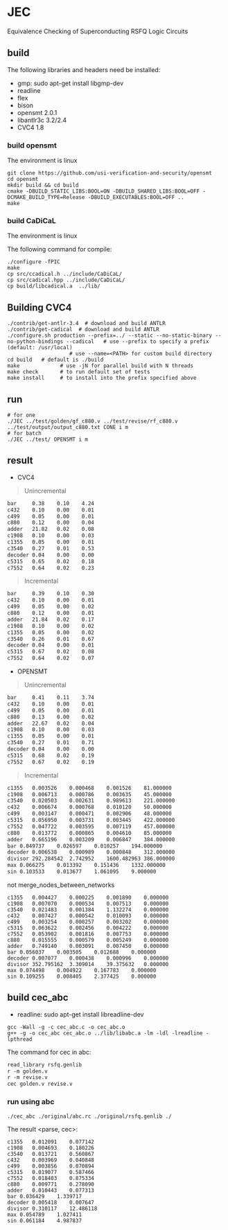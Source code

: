 # JEC

Equivalence Checking of Superconducting RSFQ Logic Circuits

## build

The following libraries and headers need be installed:

- gmp: sudo apt-get install libgmp-dev
- readline
- flex
- bison
- opensmt 2.0.1
- libantlr3c 3.2/2.4
- CVC4 1.8

### build opensmt

The environment is linux

``` shell
git clone https://github.com/usi-verification-and-security/opensmt
cd opensmt
mkdir build && cd build
cmake -DBUILD_STATIC_LIBS:BOOL=ON -DBUILD_SHARED_LIBS:BOOL=OFF -DCMAKE_BUILD_TYPE=Release -DBUILD_EXECUTABLES:BOOL=OFF ..
make
```

### build CaDiCaL

The environment is linux

The following command for compile:

``` shell
./configure -fPIC
make
cp src/ccadical.h ../include/CaDiCaL/
cp src/cadical.hpp ../include/CaDiCaL/
cp build/libcadical.a  ../lib/
```

## Building CVC4

``` shell
./contrib/get-antlr-3.4  # download and build ANTLR
./contrib/get-cadical  # download and build ANTLR
./configure.sh production --prefix=../ --static --no-static-binary --no-python-bindings --cadical   # use --prefix to specify a prefix (default: /usr/local)
                    # use --name=<PATH> for custom build directory
cd build   # default is ./build
make             # use -jN for parallel build with N threads
make check       # to run default set of tests
make install     # to install into the prefix specified above
```

## run

``` shell
# for one
./JEC ../test/golden/gf_c880.v ../test/revise/rf_c880.v ../test/output/output_c880.txt CONE i m
# for batch
./JEC ../test/ OPENSMT i m
```

## result

- CVC4

> Unincremental

``` bash
bar     0.38    0.10    4.24
c432    0.10    0.00    0.01
c499    0.05    0.00    0.01
c880    0.12    0.00    0.04
adder   21.82   0.02    0.08
c1908   0.10    0.00    0.03
c1355   0.05    0.00    0.01
c3540   0.27    0.01    0.53
decoder 0.04    0.00    0.00
c5315   0.65    0.02    0.18
c7552   0.64    0.02    0.23
```

> Incremental

``` bash
bar     0.39    0.10    0.30
c432    0.10    0.00    0.01
c499    0.05    0.00    0.02
c880    0.12    0.00    0.01
adder   21.84   0.02    0.17
c1908   0.10    0.00    0.02
c1355   0.05    0.00    0.02
c3540   0.26    0.01    0.67
decoder 0.04    0.00    0.01
c5315   0.67    0.02    0.08
c7552   0.64    0.02    0.07
```

- OPENSMT

> Unincremental

``` bash
bar 	0.41	0.11	3.74
c432	0.10	0.00	0.01
c499	0.05	0.00	0.01
c880	0.13	0.00	0.02
adder	22.67	0.02	0.04
c1908	0.10	0.00	0.03
c1355	0.05	0.00	0.01
c3540	0.27	0.01	0.71
decoder	0.04	0.00	0.00
c5315	0.68	0.02	0.19
c7552	0.67	0.02	0.19
```

> Incremental

``` bash
c1355	0.003526	0.000468	0.001526	81.000000
c1908	0.006713	0.000786	0.003635	45.000000
c3540	0.020503	0.002631	0.989613	221.000000
c432	0.006674	0.000768	0.010120	50.000000
c499	0.003147	0.000471	0.002906	48.000000
c5315	0.056950	0.003731	0.003445	422.000000
c7552	0.047722	0.003595	0.007119	457.000000
c880	0.013772	0.000865	0.004610	85.000000
adder	0.665196	0.003209	0.006847	384.000000
bar	0.049737	0.026597	0.010257	194.000000
decoder	0.006538	0.000989	0.000848	312.000000
divisor	292.284542	2.742952	1600.482963	386.000000
max	0.066275	0.013392	0.151436	1332.000000
sin	0.103533	0.013677	1.061095	9.000000
```

not merge_nodes_between_networks
```
c1355	0.004427	0.000225	0.001890	0.000000
c1908	0.007070	0.000534	0.007513	0.000000
c3540	0.021483	0.001384	1.132274	0.000000
c432	0.007427	0.000542	0.010093	0.000000
c499	0.003254	0.000257	0.003202	0.000000
c5315	0.063622	0.002456	0.004222	0.000000
c7552	0.053902	0.001816	0.007753	0.000000
c880	0.015555	0.000579	0.005249	0.000000
adder	0.749140	0.003091	0.007450	0.000000
bar	0.056037	0.003505	0.012688	0.000000
decoder	0.007077	0.000438	0.000996	0.000000
divisor	352.795162	3.309014	39.375632	0.000000
max	0.074498	0.004922	0.167783	0.000000
sin	0.109255	0.008405	2.377425	0.000000
```

## build cec_abc

- readline: sudo apt-get install libreadline-dev

``` shell
gcc -Wall -g -c cec_abc.c -o cec_abc.o
g++ -g -o cec_abc cec_abc.o ../lib/libabc.a -lm -ldl -lreadline -lpthread
```

The command for cec in abc:
``` abc
read_library rsfq.genlib
r -m golden.v
r -m revise.v
cec golden.v revise.v
```

### run using abc

``` shell
./cec_abc ./original/abc.rc ./original/rsfq.genlib ./
```

The result <parse, cec>:
```
c1355	0.012091	0.077142
c1908	0.004693	0.180226
c3540	0.013721	0.560867
c432	0.003969	0.040848
c499	0.003856	0.070894
c5315	0.019077	0.587466
c7552	0.018403	0.875334
c880	0.009771	0.278090
adder	0.010443	0.077313
bar	0.036429	1.339717
decoder	0.005418	0.007647
divisor	0.310117	12.486118
max	0.054789	1.027411
sin	0.061184	4.987837
```